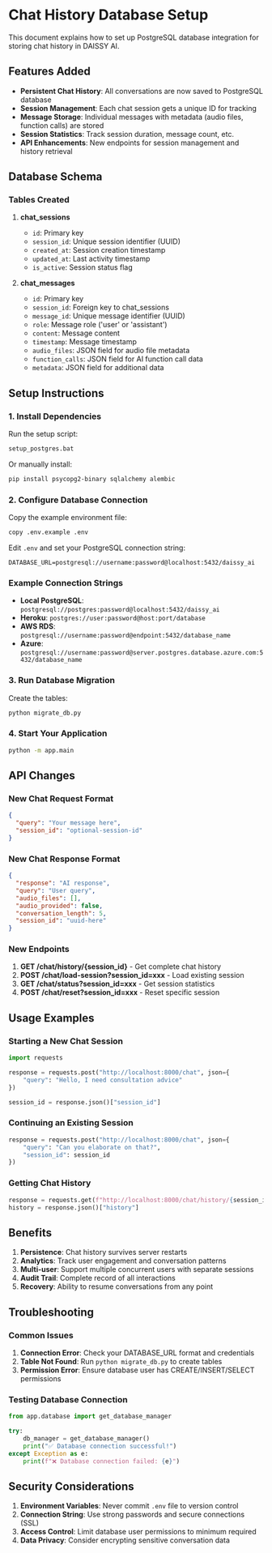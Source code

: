 # Chat History Database Setup

This document explains how to set up PostgreSQL database integration for storing chat history in DAISSY AI.

## Features Added

- **Persistent Chat History**: All conversations are now saved to PostgreSQL database
- **Session Management**: Each chat session gets a unique ID for tracking
- **Message Storage**: Individual messages with metadata (audio files, function calls) are stored
- **Session Statistics**: Track session duration, message count, etc.
- **API Enhancements**: New endpoints for session management and history retrieval

## Database Schema

### Tables Created

1. **chat_sessions**
   - `id`: Primary key
   - `session_id`: Unique session identifier (UUID)
   - `created_at`: Session creation timestamp
   - `updated_at`: Last activity timestamp
   - `is_active`: Session status flag

2. **chat_messages**
   - `id`: Primary key
   - `session_id`: Foreign key to chat_sessions
   - `message_id`: Unique message identifier (UUID)
   - `role`: Message role ('user' or 'assistant')
   - `content`: Message content
   - `timestamp`: Message timestamp
   - `audio_files`: JSON field for audio file metadata
   - `function_calls`: JSON field for AI function call data
   - `metadata`: JSON field for additional data

## Setup Instructions

### 1. Install Dependencies

Run the setup script:
```bash
setup_postgres.bat
```

Or manually install:
```bash
pip install psycopg2-binary sqlalchemy alembic
```

### 2. Configure Database Connection

Copy the example environment file:
```bash
copy .env.example .env
```

Edit `.env` and set your PostgreSQL connection string:
```env
DATABASE_URL=postgresql://username:password@localhost:5432/daissy_ai
```

### Example Connection Strings

- **Local PostgreSQL**: `postgresql://postgres:password@localhost:5432/daissy_ai`
- **Heroku**: `postgres://user:password@host:port/database`
- **AWS RDS**: `postgresql://username:password@endpoint:5432/database_name`
- **Azure**: `postgresql://username:password@server.postgres.database.azure.com:5432/database_name`

### 3. Run Database Migration

Create the tables:
```bash
python migrate_db.py
```

### 4. Start Your Application

```bash
python -m app.main
```

## API Changes

### New Chat Request Format

```json
{
  "query": "Your message here",
  "session_id": "optional-session-id"
}
```

### New Chat Response Format

```json
{
  "response": "AI response",
  "query": "User query",
  "audio_files": [],
  "audio_provided": false,
  "conversation_length": 5,
  "session_id": "uuid-here"
}
```

### New Endpoints

1. **GET /chat/history/{session_id}** - Get complete chat history
2. **POST /chat/load-session?session_id=xxx** - Load existing session
3. **GET /chat/status?session_id=xxx** - Get session statistics
4. **POST /chat/reset?session_id=xxx** - Reset specific session

## Usage Examples

### Starting a New Chat Session

```python
import requests

response = requests.post("http://localhost:8000/chat", json={
    "query": "Hello, I need consultation advice"
})

session_id = response.json()["session_id"]
```

### Continuing an Existing Session

```python
response = requests.post("http://localhost:8000/chat", json={
    "query": "Can you elaborate on that?",
    "session_id": session_id
})
```

### Getting Chat History

```python
response = requests.get(f"http://localhost:8000/chat/history/{session_id}")
history = response.json()["history"]
```

## Benefits

1. **Persistence**: Chat history survives server restarts
2. **Analytics**: Track user engagement and conversation patterns  
3. **Multi-user**: Support multiple concurrent users with separate sessions
4. **Audit Trail**: Complete record of all interactions
5. **Recovery**: Ability to resume conversations from any point

## Troubleshooting

### Common Issues

1. **Connection Error**: Check your DATABASE_URL format and credentials
2. **Table Not Found**: Run `python migrate_db.py` to create tables
3. **Permission Error**: Ensure database user has CREATE/INSERT/SELECT permissions

### Testing Database Connection

```python
from app.database import get_database_manager

try:
    db_manager = get_database_manager()
    print("✅ Database connection successful!")
except Exception as e:
    print(f"❌ Database connection failed: {e}")
```

## Security Considerations

1. **Environment Variables**: Never commit `.env` file to version control
2. **Connection String**: Use strong passwords and secure connections (SSL)
3. **Access Control**: Limit database user permissions to minimum required
4. **Data Privacy**: Consider encrypting sensitive conversation data
